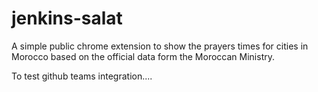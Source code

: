 # jenkins-salat
A simple public chrome extension to show the prayers times for cities in Morocco based on the official data form the Moroccan Ministry.

To test github teams integration....
